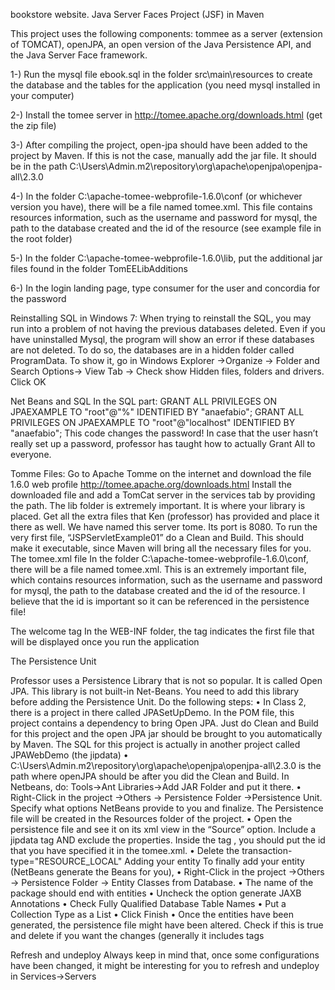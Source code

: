 bookstore website. Java Server Faces Project (JSF) in Maven

This project uses the following components: tommee as a server (extension of TOMCAT), openJPA, an open version of the Java Persistence API, and the Java Server Face framework.

1-) Run the mysql file ebook.sql in the folder src\main\resources to create the database and the tables for the application (you need mysql installed in your computer)

2-) Install the tomee server in http://tomee.apache.org/downloads.html  (get the zip file)

3-) After compiling the project, open-jpa should have been added to the project by Maven. If this is not the case, manually add the jar file. It should be in the path C:\Users\Admin\.m2\repository\org\apache\openjpa\openjpa-all\2.3.0  

4-) In the folder C:\apache-tomee-webprofile-1.6.0\conf (or whichever version you have), there will be a file named tomee.xml. This file contains resources information, such as the username and password for mysql, the path to the database created and the id of the resource (see example file in the root folder)

5-) In the folder C:\apache-tomee-webprofile-1.6.0\lib, put the additional jar files found in the folder TomEELibAdditions

6-) In the login landing page, type consumer for the user and concordia for the password

Reinstalling SQL in Windows 7:
When trying to reinstall the SQL, you may run into a problem of not having the previous databases deleted. Even if you have uninstalled Mysql, the program will show an error if these databases are not deleted. To do so, the databases are in a hidden folder called ProgramData. To show it, go in Windows Explorer ->Organize -> Folder and Search Options-> View Tab -> Check show Hidden files, folders and drivers. Click OK 

Net Beans and SQL
In the SQL part:
GRANT ALL PRIVILEGES ON JPAEXAMPLE TO "root"@"%" IDENTIFIED BY "anaefabio";
GRANT ALL PRIVILEGES ON JPAEXAMPLE TO "root"@"localhost" IDENTIFIED BY "anaefabio";
This code changes the password! 
In case that the user hasn’t really set up a password, professor has taught how to actually Grant All to everyone. 

Tomme Files:
Go to Apache Tomme on the internet and download the file 1.6.0 web profile
http://tomee.apache.org/downloads.html
Install the downloaded file and add a TomCat server in the services tab by providing the path.
The lib folder is extremely important. It is where your library is placed. Get all the extra files that Ken (professor) has provided and place it there as well. We have named this server tome. Its port is 8080.
To run the very first file, “JSPServletExample01” do a Clean and Build. This should make it executable, since Maven will bring all the necessary files for you.
The tomee.xml file
In the folder C:\apache-tomee-webprofile-1.6.0\conf, there will be a file named tomee.xml. This is an extremely important file, which contains resources information, such as the username and password for mysql, the path to the database created and the id of the resource.
I believe that the id is important so it can be referenced in the persistence file!

The welcome tag
In the WEB-INF folder, the <welcome-file> tag indicates the first file that will be displayed once you run the application
  
The Persistence Unit

Professor uses a Persistence Library that is not so popular. It is called Open JPA. This library is not built-in Net-Beans. You need to add this library before adding the Persistence Unit. Do the following steps:
•	In Class 2, there is a project in there called JPASetUpDemo. In the POM file, this project contains a dependency to bring Open JPA. Just do Clean and Build for this project and the open JPA jar should be brought to you automatically by Maven. The SQL for this project is actually in another project called JPAWebDemo (the jipdata)
•	C:\Users\Admin\.m2\repository\org\apache\openjpa\openjpa-all\2.3.0 
is the path where openJPA should be after you did the Clean and Build. In Netbeans, do:
Tools->Ant Libraries->Add JAR Folder and put it there.
•	Right-Click in the project ->Others -> Persistence Folder ->Persistence Unit.
Specify what options NetBeans provide to you and finalize. The Persistence file will be created in the Resources folder of the project.
•	Open the persistence file and see it on its xml view in the “Source” option. Include a <jta-data-source> jipdata </jta-data-source> tag AND exclude the properties. Inside the tag <jta-data-source>, you should put the id that you have specified it in the tomee.xml.
•	Delete the transaction-type="RESOURCE_LOCAL"
Adding your entity
To finally add your entity (NetBeans generate the Beans for you), 
•	Right-Click in the project ->Others -> Persistence Folder -> Entity Classes from Database.
•	The name of the package should end with entities
•	Uncheck the option generate JAXB Annotations
•	Check Fully Qualified Database Table Names
•	Put a Collection Type as a List
•	Click Finish
•	Once the entities have been generated, the persistence file might have been altered. Check if this is true and delete if you want the changes (generally it includes <class> tags

Refresh and undeploy
Always keep in mind that, once some configurations have been changed, it might be interesting for you to refresh and undeploy in Services->Servers




